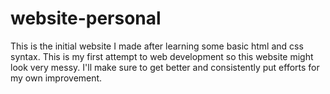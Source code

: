 # website-personal
This is the initial website I made after learning some basic html and css syntax. 
This is my first attempt to web development so this website might look very messy. I'll 
make sure to get better and consistently put efforts for my own improvement. 
